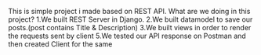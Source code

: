 This is simple project i made based on REST API.
What are we doing in this project?
1.We built REST Server in Django.
2.We built datamodel to save our posts.(post contains Title & Description)
3.We built views in order to render the requests sent by client
5.We tested our API response on Postman and then created Client for the same




